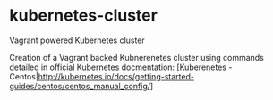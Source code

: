 # kubernetes-cluster
Vagrant powered Kubernetes cluster

Creation of a Vagrant backed Kubnerenetes cluster using commands detailed in official Kubernetes docmentation: [Kuberenetes - Centos|http://kubernetes.io/docs/getting-started-guides/centos/centos_manual_config/]
